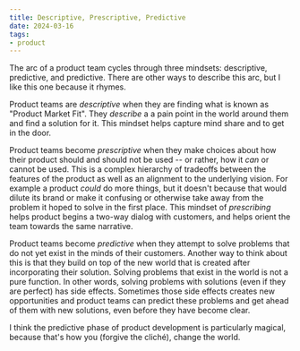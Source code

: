 ```yaml
---
title: Descriptive, Prescriptive, Predictive
date: 2024-03-16
tags:
- product
---
```


The arc of a product team cycles through three mindsets: descriptive,
predictive, and predictive. There are other ways to describe this arc, but I
like this one because it rhymes.

Product teams are _descriptive_ when they are finding what is known as "Product
Market Fit". They _describe_ a a pain point in the world around them and find a
solution for it. This mindset helps capture mind share and to get in the door.

Product teams become _prescriptive_ when they make choices about how their
product should and should not be used -- or rather, how it _can_ or cannot be
used. This is a complex hierarchy of tradeoffs between the features of the
product as well as an alignment to the underlying vision. For example a product
_could_ do more things, but it doesn't because that would dilute its brand or
make it confusing or otherwise take away from the problem it hoped to solve in
the first place. This mindset of _prescribing_ helps product begins a two-way
dialog with customers, and helps orient the team towards the same narrative.

Product teams become _predictive_ when they attempt to solve problems that do
not yet exist in the minds of their customers. Another way to think about this
is that they build on top of the new world that is created after incorporating
their solution. Solving problems that exist in the world is not a pure function.
In other words, solving problems with solutions (even if they are perfect) has
side effects. Sometimes those side effects creates new opportunities and product
teams can predict these problems and get ahead of them with new solutions, even
before they have become clear.

I think the predictive phase of product development is particularly magical,
because that's how you (forgive the cliché), change the world.
